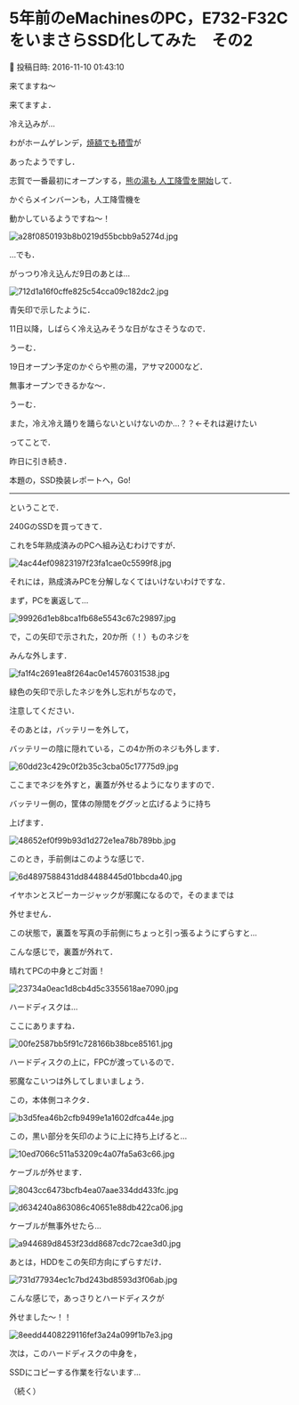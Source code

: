 # 5年前のeMachinesのPC，E732-F32CをいまさらSSD化してみた　その2

📅 投稿日時: 2016-11-10 01:43:10

来てますね～


来てますよ．


冷え込みが…





わがホームゲレンデ，[焼額でも積雪](https://www.facebook.com/yakebitaiyama/photos/a.533933973368620.1073741847.116999658395389/1130904557004889/?type=3&theater)が


あったようですし．





志賀で一番最初にオープンする，[熊の湯も
人工降雪を開始](http://ameblo.jp/kumakumanoyu/entry-12217896493.html)して．





かぐらメインバーンも，人工降雪機を


動かしているようですね～！




![a28f0850193b8b0219d55bcbb9a5274d.jpg](images/a28f0850193b8b0219d55bcbb9a5274d.jpg)







…でも．


がっつり冷え込んだ9日のあとは…




![712d1a16f0cffe825c54cca09c182dc2.jpg](images/712d1a16f0cffe825c54cca09c182dc2.jpg)




青矢印で示したように．


11日以降，しばらく冷え込みそうな日がなさそうなので．


うーむ．


19日オープン予定のかぐらや熊の湯，アサマ2000など．


無事オープンできるかな～．


うーむ．


また，冷え冷え踊りを踊らないといけないのか…？？←それは避けたい





ってことで．


昨日に引き続き．


本題の，SSD換装レポートへ，Go!





---





ということで．


240GのSSDを買ってきて．


これを5年熟成済みのPCへ組み込むわけですが．




![4ac44ef09823197f23fa1cae0c5599f8.jpg](images/4ac44ef09823197f23fa1cae0c5599f8.jpg)







それには，熟成済みPCを分解しなくてはいけないわけですな．


まず，PCを裏返して…




![99926d1eb8bca1fb68e5543c67c29897.jpg](images/99926d1eb8bca1fb68e5543c67c29897.jpg)




で，この矢印で示された，20か所（！）ものネジを


みんな外します．




![fa1f4c2691ea8f264ac0e14576031538.jpg](images/fa1f4c2691ea8f264ac0e14576031538.jpg)




緑色の矢印で示したネジを外し忘れがちなので，


注意してください．





そのあとは，バッテリーを外して，


バッテリーの陰に隠れている，この4か所のネジも外します．




![60dd23c429c0f2b35c3cba05c17775d9.jpg](images/60dd23c429c0f2b35c3cba05c17775d9.jpg)







ここまでネジを外すと，裏蓋が外せるようになりますので．


バッテリー側の，筐体の隙間をググッと広げるように持ち


上げます．




![48652ef0f99b93d1d272e1ea78b789bb.jpg](images/48652ef0f99b93d1d272e1ea78b789bb.jpg)




このとき，手前側はこのような感じで．




![6d4897588431dd84488445d01bbcda40.jpg](images/6d4897588431dd84488445d01bbcda40.jpg)




イヤホンとスピーカージャックが邪魔になるので，そのままでは


外せません．


この状態で，裏蓋を写真の手前側にちょっと引っ張るようにずらすと…





こんな感じで，裏蓋が外れて．


晴れてPCの中身とご対面！




![23734a0eac1d8cb4d5c3355618ae7090.jpg](images/23734a0eac1d8cb4d5c3355618ae7090.jpg)







ハードディスクは…


ここにありますね．




![00fe2587bb5f91c728166b38bce85161.jpg](images/00fe2587bb5f91c728166b38bce85161.jpg)




ハードディスクの上に，FPCが渡っているので．


邪魔なこいつは外してしまいましょう．


この，本体側コネクタ．




![b3d5fea46b2cfb9499e1a1602dfca44e.jpg](images/b3d5fea46b2cfb9499e1a1602dfca44e.jpg)




この，黒い部分を矢印のように上に持ち上げると…




![10ed7066c511a53209c4a07fa5a63c66.jpg](images/10ed7066c511a53209c4a07fa5a63c66.jpg)




ケーブルが外せます．




![8043cc6473bcfb4ea07aae334dd433fc.jpg](images/8043cc6473bcfb4ea07aae334dd433fc.jpg)









![d634240a863086c40651e88db422ca06.jpg](images/d634240a863086c40651e88db422ca06.jpg)




ケーブルが無事外せたら…




![a944689d8453f23dd8687cdc72cae3d0.jpg](images/a944689d8453f23dd8687cdc72cae3d0.jpg)




あとは，HDDをこの矢印方向にずらすだけ．




![731d77934ec1c7bd243bd8593d3f06ab.jpg](images/731d77934ec1c7bd243bd8593d3f06ab.jpg)




こんな感じで，あっさりとハードディスクが


外せました～！！




![8eedd4408229116fef3a24a099f1b7e3.jpg](images/8eedd4408229116fef3a24a099f1b7e3.jpg)







次は，このハードディスクの中身を，


SSDにコピーする作業を行ないます…


（続く）
